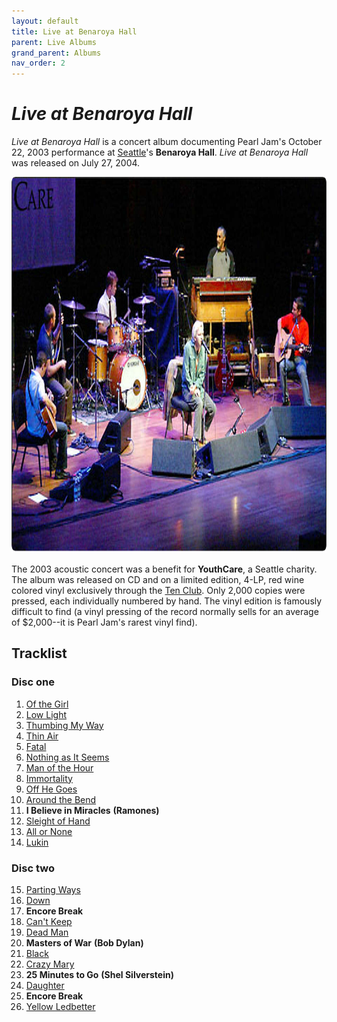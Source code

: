 ```yaml
---
layout: default
title: Live at Benaroya Hall
parent: Live Albums
grand_parent: Albums
nav_order: 2
---
```


# *Live at Benaroya Hall*

*Live at Benaroya Hall* is a concert album documenting Pearl Jam's October 22, 2003 performance at [Seattle](https://pearljamopedia.ml/docs/Notable-Mentions/Locations/Seattle-WA)'s **Benaroya Hall**. *Live at Benaroya Hall* was released on July 27, 2004.

<img src="/assets/benaroya.png" alt="Live at Benaroya Hall" width="900" height="602">

The 2003 acoustic concert was a benefit for **YouthCare**, a Seattle charity. The album was released on CD and on a limited edition, 4-LP, red wine colored vinyl exclusively through the [Ten Club](https://pearljamopedia.ml/docs/). Only 2,000 copies were pressed, each individually numbered by hand. The vinyl edition is famously difficult to find (a vinyl pressing of the record normally sells for an average of $2,000--it is Pearl Jam's rarest vinyl find). 

## Tracklist

### Disc one

1. [Of the Girl](https://pearljamopedia.ml/docs/Albums/Studio/Binaural)
2. [Low Light](https://pearljamopedia.ml/docs/Albums/Studio/Yield)
3. [Thumbing My Way](https://pearljamopedia.ml/docs/Albums/Studio/Riot-Act)
4. [Thin Air](https://pearljamopedia.ml/docs/Albums/Studio/Binaural)
5. [Fatal](https://pearljamopedia.ml/docs/Albums/Compliation/Lost-Dogs)
6. [Nothing as It Seems](https://pearljamopedia.ml/docs/Albums/Studio/Binaural)
7. [Man of the Hour](https://pearljamopedia.ml/docs/Albums/Compliation/rvm)
8. [Immortality](https://pearljamopedia.ml/docs/Albums/Studio/Vitalogy)
9. [Off He Goes](https://pearljamopedia.ml/docs/Albums/Studio/No-Code)
10. [Around the Bend](https://pearljamopedia.ml/docs/Albums/Studio/No-Code)
11. **I Believe in Miracles** **(Ramones)**
12. [Sleight of Hand](https://pearljamopedia.ml/docs/Albums/Studio/Binaural)
13. [All or None](https://pearljamopedia.ml/docs/Albums/Studio/Riot-Act)
14. [Lukin](https://pearljamopedia.ml/docs/Albums/Studio/No-Code)

### Disc two

15. [Parting Ways](https://pearljamopedia.ml/docs/Albums/Studio/Binaural)
16. [Down](https://pearljamopedia.ml/docs/Albums/Compliation/Lost-Dogs)
17. **Encore Break**
18. [Can't Keep](https://pearljamopedia.ml/docs/Albums/Studio/Riot-Act)
19. [Dead Man](https://pearljamopedia.ml/docs/Albums/Compliation/Lost-Dogs)
20. **Masters of War** **(Bob Dylan)**
21. [Black](https://pearljamopedia.ml/docs/Albums/Studio/Ten)
22. [Crazy Mary](https://pearljamopedia.ml/docs/Albums/Studio/Vs)
23. **25 Minutes to Go** **(Shel Silverstein)**
24. [Daughter](https://pearljamopedia.ml/docs/Albums/Studio/Vs)
25. **Encore Break**
26. [Yellow Ledbetter](https://pearljamopedia.ml/docs/Albums/Compliation/Lost-Dogs)

